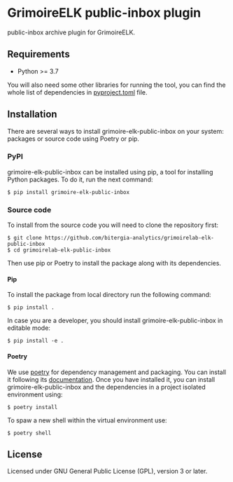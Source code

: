# GrimoireELK public-inbox plugin

public-inbox archive plugin for GrimoireELK. 

## Requirements

 * Python >= 3.7

You will also need some other libraries for running the tool, you can find the
whole list of dependencies in [pyproject.toml](pyproject.toml) file.

## Installation

There are several ways to install grimoire-elk-public-inbox on your system: packages or source 
code using Poetry or pip.

### PyPI

grimoire-elk-public-inbox can be installed using pip, a tool for installing Python packages. 
To do it, run the next command:
```
$ pip install grimoire-elk-public-inbox
```

### Source code

To install from the source code you will need to clone the repository first:
```
$ git clone https://github.com/bitergia-analytics/grimoirelab-elk-public-inbox
$ cd grimoirelab-elk-public-inbox
```

Then use pip or Poetry to install the package along with its dependencies.

#### Pip
To install the package from local directory run the following command:
```
$ pip install .
```
In case you are a developer, you should install grimoire-elk-public-inbox in editable mode:
```
$ pip install -e .
```

#### Poetry
We use [poetry](https://python-poetry.org/) for dependency management and 
packaging. You can install it following its [documentation](https://python-poetry.org/docs/#installation).
Once you have installed it, you can install grimoire-elk-public-inbox and the dependencies in 
a project isolated environment using:
```
$ poetry install
```
To spaw a new shell within the virtual environment use:
```
$ poetry shell
```

## License

Licensed under GNU General Public License (GPL), version 3 or later.
